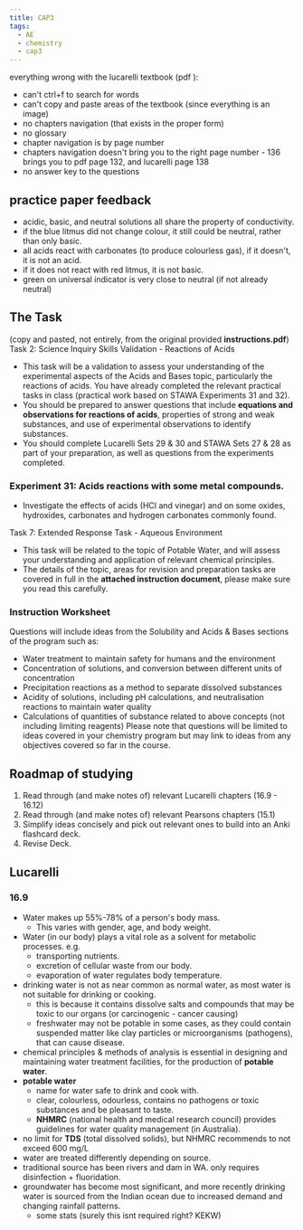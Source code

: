 ```yaml
---
title: CAP3
tags:
  - AE
  - chemistry
  - cap3
---
```

everything wrong with the lucarelli textbook (pdf ):
- can't ctrl+f to search for words
- can't copy and paste areas of the textbook (since everything is an image)
- no chapters navigation (that exists in the proper form)
- no glossary
- chapter navigation is by page number
- chapters navigation doesn't bring you to the right page number - 136 brings you to pdf page 132, and lucarelli page 138
- no answer key to the questions

## practice paper feedback

- acidic, basic, and neutral solutions all share the property of conductivity.
- if the blue litmus did not change colour, it still could be neutral, rather than only basic.
- all acids react with carbonates (to produce colourless gas), if it doesn't, it is not an acid.
- if it does not react with red litmus, it is not basic.
- green on universal indicator is very close to neutral (if not already neutral)

## The Task

(copy and pasted, not entirely, from the original provided **instructions.pdf**)
Task 2: Science Inquiry Skills Validation - Reactions of Acids

- This task will be a validation to assess your understanding of the experimental aspects of the Acids and Bases topic, particularly the reactions of acids. You have already completed the relevant practical tasks in class (practical work based on STAWA Experiments 31 and 32).
- You should be prepared to answer questions that include **equations and observations for reactions of acids**, properties of strong and weak substances, and use of experimental observations to identify substances.
- You should complete Lucarelli Sets 29 & 30 and STAWA Sets 27 & 28 as part of your preparation, as well as questions from the experiments completed.

### Experiment 31: Acids reactions with some metal compounds.

- Investigate the effects of acids (HCl and vinegar) and on some oxides, hydroxides, carbonates and hydrogen carbonates commonly found.

Task 7: Extended Response Task - Aqueous Environment

- This task will be related to the topic of Potable Water, and will assess your understanding and application of relevant chemical principles.
- The details of the topic, areas for revision and preparation tasks are covered in full in the **attached instruction document**, please make sure you read this carefully.

### Instruction Worksheet

Questions will include ideas from the Solubility and Acids & Bases sections of the program such as:

- Water treatment to maintain safety for humans and the environment
- Concentration of solutions, and conversion between different units of concentration
- Precipitation reactions as a method to separate dissolved substances
- Acidity of solutions, including pH calculations, and neutralisation reactions to maintain water quality
- Calculations of quantities of substance related to above concepts (not including limiting reagents) Please note that questions will be limited to ideas covered in your chemistry program but may link to ideas from any objectives covered so far in the course.

## Roadmap of studying

1. Read through (and make notes of) relevant Lucarelli chapters (16.9 - 16.12)
2. Read through (and make notes of) relevant Pearsons chapters (15.1)
3. Simplify ideas concisely and pick out relevant ones to build into an Anki flashcard deck.
4. Revise Deck.

## Lucarelli

### 16.9

- Water makes up 55%-78% of a person's body mass.
  - This varies with gender, age, and body weight.
- Water (in our body) plays a vital role as a solvent for metabolic processes. e.g.
  - transporting nutrients.
  - excretion of cellular waste from our body.
  - evaporation of water regulates body temperature.
- drinking water is not as near common as normal water, as most water is not suitable for drinking or cooking.
  - this is because it contains dissolve salts and compounds that may be toxic to our organs (or carcinogenic - cancer causing)
  - freshwater may not be potable in some cases, as they could contain suspended matter like clay particles or microorganisms (pathogens), that can cause disease.
- chemical principles & methods of analysis is essential in designing and maintaining water treatment facilities, for the production of **potable water**.
- **potable water**
  - name for water safe to drink and cook with.
  - clear, colourless, odourless, contains no pathogens or toxic substances and be pleasant to taste.
  - **NHMRC** (national health and medical research council) provides guidelines for water quality management (in Australia).
- no limit for **TDS** (total dissolved solids), but NHMRC recommends to not exceed 600 mg/L
- water are treated differently depending on source.
- traditional source has been rivers and dam in WA. only requires disinfection + fluoridation.
- groundwater has become most significant, and more recently drinking water is sourced from the Indian ocean due to increased demand and changing rainfall patterns.
  - some stats (surely this isnt required right? KEKW)
